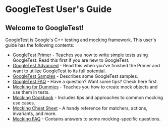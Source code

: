 # GoogleTest User's Guide

## Welcome to GoogleTest!

GoogleTest is Google's C++ testing and mocking framework. This user's guide has
the following contents:

*   [GoogleTest Primer](primer) - Teaches you how to write simple tests using
    GoogleTest. Read this first if you are new to GoogleTest.
*   [GoogleTest Advanced](advanced) - Read this when you've finished the Primer
    and want to utilize GoogleTest to its full potential.
*   [GoogleTest Samples](samples) - Describes some GoogleTest samples.
*   [GoogleTest FAQ](faq) - Have a question? Want some tips? Check here first.
*   [Mocking for Dummies](gmock_for_dummies) - Teaches you how to create mock
    objects and use them in tests.
*   [Mocking Cookbook](gmock_cook_book) - Includes tips and approaches to common
    mocking use cases.
*   [Mocking Cheat Sheet](gmock_cheat_sheet) - A handy reference for matchers,
    actions, invariants, and more.
*   [Mocking FAQ](gmock_faq) - Contains answers to some mocking-specific
    questions.
